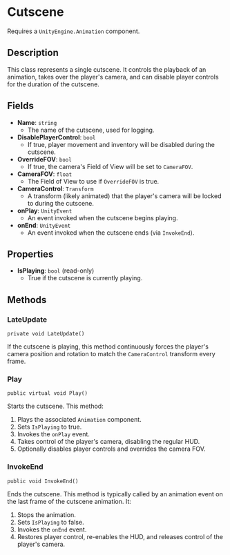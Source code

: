 # Cutscene

Requires a `UnityEngine.Animation` component.

## Description

This class represents a single cutscene. It controls the playback of an animation, takes over the player's camera, and can disable player controls for the duration of the cutscene.

## Fields

-   **Name**: `string`
    -   The name of the cutscene, used for logging.
-   **DisablePlayerControl**: `bool`
    -   If true, player movement and inventory will be disabled during the cutscene.
-   **OverrideFOV**: `bool`
    -   If true, the camera's Field of View will be set to `CameraFOV`.
-   **CameraFOV**: `float`
    -   The Field of View to use if `OverrideFOV` is true.
-   **CameraControl**: `Transform`
    -   A transform (likely animated) that the player's camera will be locked to during the cutscene.
-   **onPlay**: `UnityEvent`
    -   An event invoked when the cutscene begins playing.
-   **onEnd**: `UnityEvent`
    -   An event invoked when the cutscene ends (via `InvokeEnd`).

## Properties

-   **IsPlaying**: `bool` (read-only)
    -   True if the cutscene is currently playing.

## Methods

### LateUpdate
`private void LateUpdate()`

If the cutscene is playing, this method continuously forces the player's camera position and rotation to match the `CameraControl` transform every frame.

### Play
`public virtual void Play()`

Starts the cutscene. This method:
1.  Plays the associated `Animation` component.
2.  Sets `IsPlaying` to true.
3.  Invokes the `onPlay` event.
4.  Takes control of the player's camera, disabling the regular HUD.
5.  Optionally disables player controls and overrides the camera FOV.

### InvokeEnd
`public void InvokeEnd()`

Ends the cutscene. This method is typically called by an animation event on the last frame of the cutscene animation. It:
1.  Stops the animation.
2.  Sets `IsPlaying` to false.
3.  Invokes the `onEnd` event.
4.  Restores player control, re-enables the HUD, and releases control of the player's camera.
